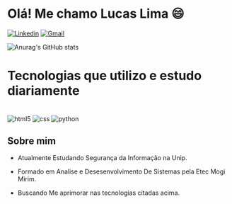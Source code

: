 <h1> Olá! Me chamo Lucas Lima 😄 </h1>

[![Linkedin](https://img.shields.io/badge/LinkedIn-0077B5?style=for-the-badge&logo=linkedin&logoColor=white)](https://www.linkedin.com/in/lucas-lima-b91b94245/)
[![Gmail](https://img.shields.io/badge/Gmail-D14836?style=for-the-badge&logo=gmail&logoColor=white/)](mailto:lucasrobertodacostac@gmail.com)

![Anurag's GitHub stats](https://github-readme-stats.vercel.app/api?username=LucasCostLima&show_icons=true&theme=prussian)

<h1> Tecnologias que utilizo e estudo diariamente </h1>

<div style="display: inline_block"><br/>

<img align="center" alt="html5" src="https://img.shields.io/badge/HTML5-E34F26?style=for-the-badge&logo=html5&logoColor=white" />
<img align="center" alt="css" src="https://img.shields.io/badge/CSS-239120?&style=for-the-badge&logo=css3&logoColor=white" />
<img align="center" alt="python" src="https://img.shields.io/badge/Python-3776AB?style=for-the-badge&logo=python&logoColor=white" />

</div>

<h2>Sobre mim </h2>


-  Atualmente Estudando Segurança da Informação na Unip. 

-  Formado em Analise e Desesenvolvimento De Sistemas pela Etec Mogi Mirim. 

- Buscando Me aprimorar nas tecnologias citadas acima.
